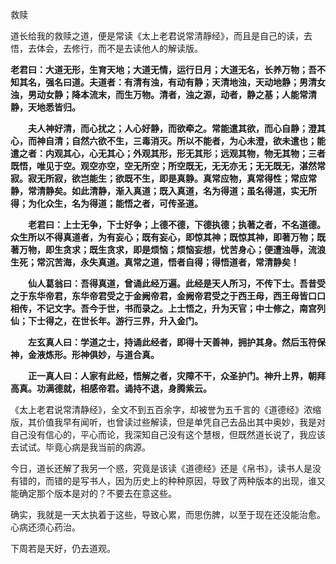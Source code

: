 救赎

道长给我的救赎之道，便是常读《太上老君说常清靜经》，而且是自己的读，去悟，去体会，去修行，而不是去读他人的解读版。



​        **老君曰：大道无形，生育天地；大道无情，运行日月；大道无名，长养万物；吾不知其名，强名曰道。夫道者：有清有浊，有动有静；天清地浊，天动地静；男清女浊，男动女静；降本流末，而生万物。清者，浊之源，动者，静之基；人能常清静，天地悉皆归。**

　　**夫人神好清，而心扰之；人心好静，而欲牵之。常能遣其欲，而心自静；澄其心，而神自清；自然六欲不生，三毒消灭。所以不能者，为心未澄，欲未遣也；能遣之者：内观其心，心无其心；外观其形，形无其形；远观其物，物无其物；三者既悟，唯见于空。观空亦空，空无所空；所空既无，无无亦无；无无既无，湛然常寂。寂无所寂，欲岂能生；欲既不生，即是真静。真常应物，真常得性；常应常静，常清静矣。如此清静，渐入真道；既入真道，名为得道；虽名得道，实无所得；为化众生，名为得道；能悟之者，可传圣道。**

　　**老君曰：上士无争，下士好争；上德不德，下德执德；执著之者，不名道德。众生所以不得真道者，为有妄心；既有妄心，即惊其神；既惊其神，即著万物；既著万物，即生贪求；既生贪求，即是烦恼；烦恼妄想，忧苦身心；便遭浊辱，流浪生死；常沉苦海，永失真道。真常之道，悟者自得；得悟道者，常清静矣！**

　　**仙人葛翁曰：吾得真道，曾诵此经万遍。此经是天人所习，不传下士。吾昔受之于东华帝君，东华帝君受之于金阙帝君，金阙帝君受之于西王母，西王母皆口口相传，不记文字。吾今于世，书而录之。上士悟之，升为天官；中士修之，南宫列仙；下士得之，在世长年。游行三界，升入金门。**

　　**左玄真人曰：学道之士，持诵此经者，即得十天善神，拥护其身。然后玉符保神，金液炼形。形神俱妙，与道合真。**

　　**正一真人曰：人家有此经，悟解之者，灾障不干，众圣护门。神升上界，朝拜高真。功满德就，相感帝君。诵持不退，身腾紫云。**



《太上老君说常清静经》，全文不到五百余字，却被誉为五千言的《道德经》浓缩版，其价值我早有闻听，也曾读过些解读，但是单凭自己去品出其中奥妙，我是对自己没有信心的，平心而论，我深知自己没有这个慧根，但既然道长说了，我应该去试试。毕竟心病是我当前的病源。

今日，道长还解了我另一个惑，究竟是该读《道德经》还是《帛书》，读书人是没有错的，而错的是写书人，因为历史上的种种原因，导致了两种版本的出现，谁又能确定那个版本是对的？不要去在意这些。

确实，我就是一天太执着于这些，导致心累，而思伤脾，以至于现在还没能治愈。心病还须心药治。

下周若是天好，仍去道观。